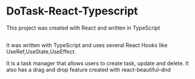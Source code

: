 # DoTask-React-Typescript

This project was created with React and written in TypeScript
##
It was written with TypeScript and uses several React Hooks like UseRef,UseState,UseEffect.

It is a task manager that allows users to create task, update and delete.
It also has a drag and drop feature created with react-beautiful-dnd
